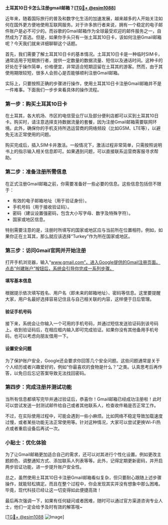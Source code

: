 **土耳其10日卡怎么注册gmail邮箱？[[TG💪+ @esim1088](https://t.me/s/esim1088)]**

近年来，随着国际旅行的普及和数字化生活的加速发展，越来越多的人开始关注如何在国外更方便地使用互联网服务。对于许多旅行者来说，拥有一个稳定的电子邮件账户是必不可少的。而谷歌的Gmail邮箱作为全球最受欢迎的邮件服务之一，自然成为了首选。但是，如果你手头只有一张土耳其10日卡，该如何注册Gmail邮箱呢？今天我们就来详细聊聊这个话题。

首先，我们需要了解土耳其10日卡的基本情况。土耳其10日卡是一种临时SIM卡，通常适用于短期旅行者，提供一定数量的数据流量、短信以及通话时间。这种卡的好处在于操作简单，价格便宜，非常适合短期逗留在土耳其的游客。然而，由于其使用期限较短，很多人会担心是否能够顺利注册Gmail邮箱。

实际上，只要按照正确的步骤进行操作，使用土耳其10日卡注册Gmail邮箱并不是一件难事。下面我们一步步来看具体的操作流程。

### 第一步：购买土耳其10日卡

在土耳其，各大机场、市区的电信营业厅以及部分便利店都可以买到土耳其10日卡。购买时，请注意选择支持数据流量的套餐，因为注册Gmail邮箱需要联网环境。此外，确保你的手机支持所选运营商的网络频段（比如GSM、LTE等），以避免无法正常使用的问题。

购买完成后，插入SIM卡并激活。一般情况下，激活过程非常简单，只需按照说明书上的指示输入相关信息即可。如果遇到问题，可以直接联系运营商客服寻求帮助。

### 第二步：准备注册所需信息

在正式注册Gmail邮箱之前，你需要准备好一些必要的信息。这些信息包括但不限于：

- 有效的电子邮箱地址（用于验证身份）。
- 手机号码（用于接收验证码）。
- 密码（建议设置强密码，包含大小写字母、数字及特殊字符）。
- 国家或地区信息。

特别需要注意的是，注册时所填写的国家或地区应与当前所在位置相符。例如，如果你正在土耳其，那么就应该选择“Turkey”作为所在国家或地区。

### 第三步：访问Gmail官网并开始注册

打开手机浏览器，输入“www.gmail.com”，进入Google提供的Gmail注册页面。点击“创建账户”按钮后，系统会引导你完成一系列步骤。

#### 填写基本信息

根据提示依次填写姓名、用户名（即未来的邮箱地址）、密码等信息。这里要提醒大家，用户名最好选择容易记住且与自己相关联的内容，这样便于日后管理。

#### 验证手机号码

接下来，系统会让你输入一个可用的手机号码，并通过短信发送验证码到该号码上。收到验证码后，在相应框内输入即可完成验证。如果你没有其他备用手机号码，也可以考虑向朋友借用一下。

#### 设置安全问题

为了保护账户安全，Google还会要求你回答几个安全问题。这些问题通常是关于个人经历或者兴趣爱好的，例如“你最喜欢的食物是什么？”之类。认真思考后再作答，以免日后忘记答案导致无法找回密码。

### 第四步：完成注册并测试功能

当所有信息都填写完毕并通过验证后，恭喜你！Gmail邮箱已经成功注册啦！此时可以尝试发送一封测试邮件给自己或者其他联系人，检查收件箱是否正常工作。

不过，在实际使用过程中，可能会遇到一些小麻烦。比如网络不稳定导致加载速度过慢，或者某些功能无法正常使用等。针对这种情况，大家可以尝试更换Wi-Fi热点或者重启设备后再试一次。

### 小贴士：优化体验

为了让Gmail邮箱更加适合自己的需求，还可以对其进行个性化设置。例如更改主题颜色、调整通知方式、添加联系人列表等等。此外，记得定期更新密码，并开启两步验证功能，进一步提升账户安全性。

总之，虽然使用土耳其10日卡注册Gmail邮箱看似复杂，但只要耐心跟随上述步骤操作，就能轻松搞定。而且在整个过程中，你会发现其实并没有想象中那么困难。毕竟，现代科技已经让这一切变得如此便捷高效！

最后再次强调一下，如果有任何疑问或者困难，随时可以通过官方渠道咨询专业人士，他们一定会给予及时有效的解答哦~

[[TG💪+ @esim1088](https://t.me/s/esim1088) ![Image](https://i.postimg.cc/4NQfJmqS/Snipaste-2025-05-13-00-14-12.png)]